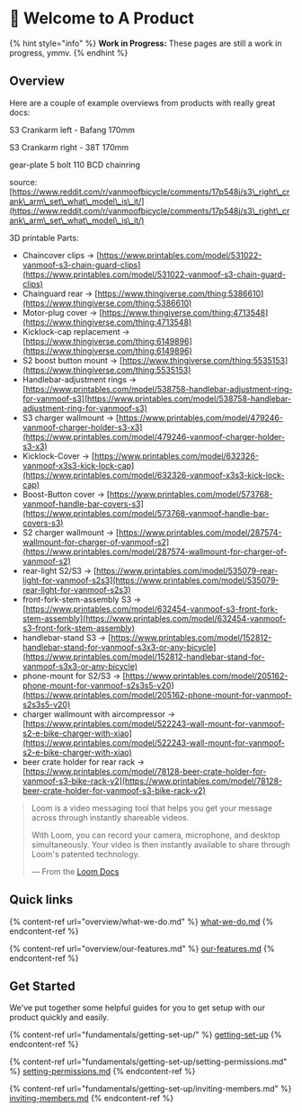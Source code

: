 # 👋 Welcome to A Product

{% hint style="info" %}
**Work in Progress:** These pages are still a work in progress, ymmv.
{% endhint %}

## Overview

Here are a couple of example overviews from products with really great docs:

S3 Crankarm left - Bafang 170mm

S3 Crankarm right - 38T 170mm

gear-plate 5 bolt 110 BCD chainring

source: [https://www.reddit.com/r/vanmoofbicycle/comments/17p548j/s3\_right\_crank\_arm\_set\_what\_model\_is\_it/](https://www.reddit.com/r/vanmoofbicycle/comments/17p548j/s3\_right\_crank\_arm\_set\_what\_model\_is\_it/)



3D printable Parts:

* Chaincover clips -> [https://www.printables.com/model/531022-vanmoof-s3-chain-guard-clips](https://www.printables.com/model/531022-vanmoof-s3-chain-guard-clips)
* Chainguard rear -> [https://www.thingiverse.com/thing:5386610](https://www.thingiverse.com/thing:5386610)
* Motor-plug cover -> [https://www.thingiverse.com/thing:4713548](https://www.thingiverse.com/thing:4713548)
* Kicklock-cap replacement -> [https://www.thingiverse.com/thing:6149896](https://www.thingiverse.com/thing:6149896)
* S2 boost button mount -> [https://www.thingiverse.com/thing:5535153](https://www.thingiverse.com/thing:5535153)
* Handlebar-adjustment rings -> [https://www.printables.com/model/538758-handlebar-adjustment-ring-for-vanmoof-s3](https://www.printables.com/model/538758-handlebar-adjustment-ring-for-vanmoof-s3)
* S3 charger wallmount -> [https://www.printables.com/model/479246-vanmoof-charger-holder-s3-x3](https://www.printables.com/model/479246-vanmoof-charger-holder-s3-x3)
* Kicklock-Cover -> [https://www.printables.com/model/632326-vanmoof-x3s3-kick-lock-cap](https://www.printables.com/model/632326-vanmoof-x3s3-kick-lock-cap)
* Boost-Button cover -> [https://www.printables.com/model/573768-vanmoof-handle-bar-covers-s3](https://www.printables.com/model/573768-vanmoof-handle-bar-covers-s3)
* S2 charger wallmount -> [https://www.printables.com/model/287574-wallmount-for-charger-of-vanmoof-s2](https://www.printables.com/model/287574-wallmount-for-charger-of-vanmoof-s2)
* rear-light S2/S3 -> [https://www.printables.com/model/535079-rear-light-for-vanmoof-s2s3](https://www.printables.com/model/535079-rear-light-for-vanmoof-s2s3)
* front-fork-stem-assembly S3 -> [https://www.printables.com/model/632454-vanmoof-s3-front-fork-stem-assembly](https://www.printables.com/model/632454-vanmoof-s3-front-fork-stem-assembly)
* handlebar-stand S3 -> [https://www.printables.com/model/152812-handlebar-stand-for-vanmoof-s3x3-or-any-bicycle](https://www.printables.com/model/152812-handlebar-stand-for-vanmoof-s3x3-or-any-bicycle)
* &#x20;phone-mount for S2/S3 -> [https://www.printables.com/model/205162-phone-mount-for-vanmoof-s2s3s5-v20](https://www.printables.com/model/205162-phone-mount-for-vanmoof-s2s3s5-v20)
* charger wallmount with aircompressor -> [https://www.printables.com/model/522243-wall-mount-for-vanmoof-s2-e-bike-charger-with-xiao](https://www.printables.com/model/522243-wall-mount-for-vanmoof-s2-e-bike-charger-with-xiao)
* beer crate holder for rear rack -> [https://www.printables.com/model/78128-beer-crate-holder-for-vanmoof-s3-bike-rack-v2](https://www.printables.com/model/78128-beer-crate-holder-for-vanmoof-s3-bike-rack-v2)

> Loom is a video messaging tool that helps you get your message across through instantly shareable videos.
>
> With Loom, you can record your camera, microphone, and desktop simultaneously. Your video is then instantly available to share through Loom's patented technology.
>
> — From the [Loom Docs](https://support.loom.com/hc/en-us/articles/360002158057-What-is-Loom-)

>

## Quick links

{% content-ref url="overview/what-we-do.md" %}
[what-we-do.md](overview/what-we-do.md)
{% endcontent-ref %}

{% content-ref url="overview/our-features.md" %}
[our-features.md](overview/our-features.md)
{% endcontent-ref %}

## Get Started

We've put together some helpful guides for you to get setup with our product quickly and easily.

{% content-ref url="fundamentals/getting-set-up/" %}
[getting-set-up](fundamentals/getting-set-up/)
{% endcontent-ref %}

{% content-ref url="fundamentals/getting-set-up/setting-permissions.md" %}
[setting-permissions.md](fundamentals/getting-set-up/setting-permissions.md)
{% endcontent-ref %}

{% content-ref url="fundamentals/getting-set-up/inviting-members.md" %}
[inviting-members.md](fundamentals/getting-set-up/inviting-members.md)
{% endcontent-ref %}
